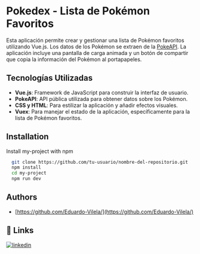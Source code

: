 
# Pokedex - Lista de Pokémon Favoritos

Esta aplicación permite crear y gestionar una lista de Pokémon favoritos utilizando Vue.js. Los datos de los Pokémon se extraen de la [PokeAPI](https://pokeapi.co/). La aplicación incluye una pantalla de carga animada y un botón de compartir que copia la información del Pokémon al portapapeles.



## Tecnologías Utilizadas

- **Vue.js**: Framework de JavaScript para construir la interfaz de usuario.
- **PokeAPI**: API pública utilizada para obtener datos sobre los Pokémon.
- **CSS y HTML**: Para estilizar la aplicación y añadir efectos visuales.
- **Vuex**: Para manejar el estado de la aplicación, específicamente para la lista de Pokémon favoritos.



## Installation

Install my-project with npm

```bash
  git clone https://github.com/tu-usuario/nombre-del-repositorio.git
  npm install
  cd my-project
  npm run dev
```
    
## Authors

- [https://github.com/Eduardo-Vilela/](https://github.com/Eduardo-Vilela/)


## 🔗 Links
[![linkedin](https://img.shields.io/badge/linkedin-0A66C2?style=for-the-badge&logo=linkedin&logoColor=white)](https://www.linkedin.com/in/eduardo-vilela/)

